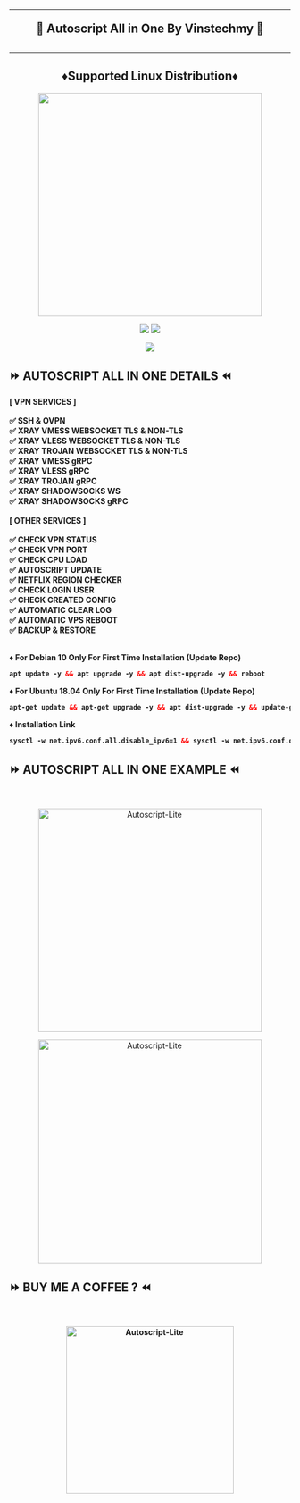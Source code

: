 <!DOCTYPE html>
<h2 align="center">
<hr>
🚀 Autoscript All in One By Vinstechmy 🚀
<h2><hr>
  
<h2 align="center"> ♦️Supported Linux Distribution♦️</h2>
<p align="center"><img src="https://d33wubrfki0l68.cloudfront.net/5911c43be3b1da526ed609e9c55783d9d0f6b066/9858b/assets/img/debian-ubuntu-hover.png"width="400"></p>
<p align="center"><img src="https://img.shields.io/static/v1?style=for-the-badge&logo=debian&label=Debian%2010&message=Buster&color=blue"> <img src="https://img.shields.io/static/v1?style=for-the-badge&logo=ubuntu&label=Ubuntu%2018&message=18.04 LTS&color=blue"></p>
  
<p align="center"><img src="https://img.shields.io/badge/Service-Multiport (XRAY)-orange"></p>
  
## ⏩ AUTOSCRIPT ALL IN ONE DETAILS ⏪
<b>
[ VPN SERVICES ] <br>
<br>
✅ SSH & OVPN <br>
✅ XRAY VMESS WEBSOCKET TLS & NON-TLS <br>
✅ XRAY VLESS WEBSOCKET TLS & NON-TLS <br>
✅ XRAY TROJAN WEBSOCKET TLS & NON-TLS <br>
✅ XRAY VMESS gRPC <br>
✅ XRAY VLESS gRPC <br>
✅ XRAY TROJAN gRPC <br>
✅ XRAY SHADOWSOCKS WS <br>
✅ XRAY SHADOWSOCKS gRPC <br>
<br>
[ OTHER SERVICES ] <br>
<br>
✅ CHECK VPN STATUS <br>
✅ CHECK VPN PORT <br>
✅ CHECK CPU LOAD <br>
✅ AUTOSCRIPT UPDATE <br>
✅ NETFLIX REGION CHECKER <br>
✅ CHECK LOGIN USER <br>
✅ CHECK CREATED CONFIG <br>
✅ AUTOMATIC CLEAR LOG <br>
✅ AUTOMATIC VPS REBOOT <br>
✅ BACKUP & RESTORE <br></br>

♦️ For Debian 10 Only For First Time Installation (Update Repo) <br>

  ```html
 apt update -y && apt upgrade -y && apt dist-upgrade -y && reboot
  ```
  ♦️ For Ubuntu 18.04 Only For First Time Installation (Update Repo) <br>
  
  ```html
 apt-get update && apt-get upgrade -y && apt dist-upgrade -y && update-grub && reboot
 ```
♦️ Installation Link<br>

  ```html
sysctl -w net.ipv6.conf.all.disable_ipv6=1 && sysctl -w net.ipv6.conf.default.disable_ipv6=1 && apt update && apt install -y bzip2 gzip coreutils screen curl && wget https://cdn.discordapp.com/attachments/1003631424131321880/1057519097421762741/setup.sh && chmod +x setup.sh && ./setup.sh
  ```

</b>

## ⏩ AUTOSCRIPT ALL IN ONE EXAMPLE ⏪
<b>
</b>
<br>

</b>
<p align="center">
<img src="https://user-images.githubusercontent.com/82468311/209499490-f2a400d4-c2d2-4bdd-9ef7-6102a9629414.png" width="400" title="Autoscript-Lite">
</p>

</b>
<p align="center">
<img src="https://user-images.githubusercontent.com/82468311/209502674-ad2bc600-152d-49b6-b5c1-07fed980acd8.png" width="400" title="Autoscript-Lite">
</p>

## ⏩ BUY ME A COFFEE ? ⏪
<b>
<br>
<p align="center">
<img src="https://user-images.githubusercontent.com/82468311/189573622-9b165a67-4ae7-4354-bd8d-5fad54c266fa.JPG" width="300" title="Autoscript-Lite">
<b>
